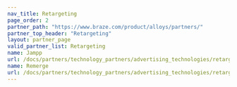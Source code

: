 ```yaml
---
nav_title: Retargeting
page_order: 2
partner_path: "https://www.braze.com/product/alloys/partners/"
partner_top_header: "Retargeting"
layout: partner_page
valid_partner_list: Retargeting
name: Jampp
url: /docs/partners/technology_partners/advertising_technologies/retargeting/jampp/
name: Remerge
url: /docs/partners/technology_partners/advertising_technologies/retargeting/remerge/
---
```

